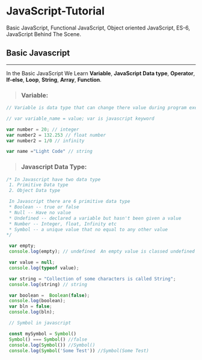 # JavaScript-Tutorial
Basic JavaScript,  Functional JavaScript, Object oriented JavaScript, ES-6, JavaScript Behind The Scene.

## Basic Javascript 
___
In the Basic JavaScript We Learn **Variable**, **JavaScript Data type**,  **Operator**, **If-else**, **Loop**, **String**, **Array**, **Function**.

>### Variable:
```javascript
// Variable is data type that can change there value during program execution. we can defined a variable

// var variable_name = value; var is javascript keyword

var number = 20; // integer
var number2 = 132.253 // float number
var number2 = 1/0 // infinity

var name ="Light Code" // string

```

>### Javascript Data Type:
```javascript 
/* In Javascript have two data type
 1. Primitive Data type 
 2. Object Data type

 In Javascript there are 6 primitive data type
 * Boolean -- true or false
 * Null -- Have no value 
 * Undefined -- declared a variable but hasn't been given a value
 * Number -- Integer, float, Infinity etc
 * Symbol -- a unique value that no equal to any other value
*/

 var empty; 
 console.log(empty); // undefined  An empty value is classed undefined

 var value = null;
 console.log(typeof value);

 var string = "Collection of some characters is called String";
 console.log(string) // string

 var boolean =  Boolean(false);
 console.log(boolean);
 var bln = false;
 console.log(bln);

 // Symbol in javascript

 const mySymbol = Symbol()
 Symbol() === Symbol() //false
 console.log(Symbol()) //Symbol()
 console.log(Symbol('Some Test')) //Symbol(Some Test)

```